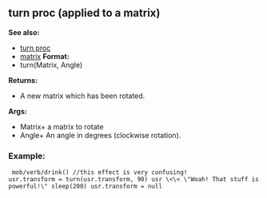 ## turn proc (applied to a matrix)
**See also:**
+   [turn proc](/ref/proc/turn.md) 
+   [matrix](/ref/matrix.md) <!-- -->
**Format:**
+   turn(Matrix, Angle)
<!-- -->
**Returns:**
+   A new matrix which has been rotated.
<!-- -->
**Args:**
+   Matrix+ a matrix to rotate
+   Angle+ An angle in degrees (clockwise rotation).
### Example:

```
 mob/verb/drink() //this effect is very confusing!
usr.transform = turn(usr.transform, 90) usr \<\< \"Woah! That stuff is
powerful!\" sleep(200) usr.transform = null 
```
